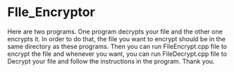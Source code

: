 # FIle_Encryptor
Here are two programs. One program decrypts your file and the other one encrypts it.
In order to do that, the file you want to encrypt should be in the same directory as these programs. Then you can run FileEncrypt.cpp file to encrypt the file and whenever you want, you can run FileDecrypt.cpp file to Decrypt your file and follow the instructions in the program. Thank you.
